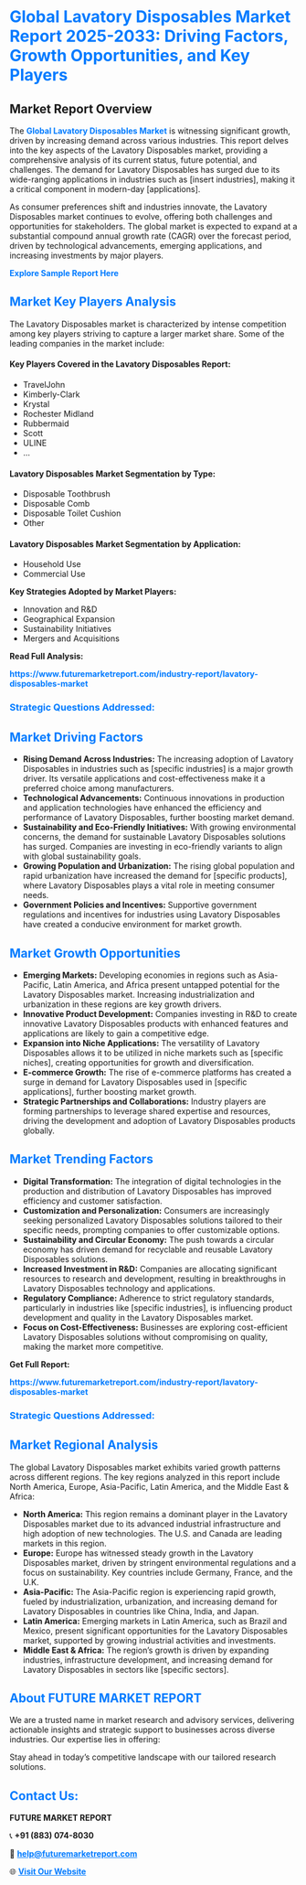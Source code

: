 <h1 style="color: #007BFF;">Global Lavatory Disposables Market Report 2025-2033: Driving Factors, Growth Opportunities, and Key Players</h1>

<section id="overview">
<h2>Market Report Overview</h2>
<p>The <a href="https://www.futuremarketreport.com/industry-report/lavatory-disposables-market" style="color: #007BFF; text-decoration: none;"><strong>Global Lavatory Disposables Market</strong></a> is witnessing significant growth, driven by increasing demand across various industries. This report delves into the key aspects of the Lavatory Disposables market, providing a comprehensive analysis of its current status, future potential, and challenges. The demand for Lavatory Disposables has surged due to its wide-ranging applications in industries such as [insert industries], making it a critical component in modern-day [applications].</p>
<p>As consumer preferences shift and industries innovate, the Lavatory Disposables market continues to evolve, offering both challenges and opportunities for stakeholders. The global market is expected to expand at a substantial compound annual growth rate (CAGR) over the forecast period, driven by technological advancements, emerging applications, and increasing investments by major players.</p>
</section>

<section id="overview">
<p><a href="https://www.futuremarketreport.com/request-sample/reportId=107342" style="color: #007BFF; text-decoration: none;"><strong>Explore Sample Report Here</strong></a></p>
</section>

<section id="key-players">
<h2 style="color: #007BFF;">Market Key Players Analysis</h2>
<p>The Lavatory Disposables market is characterized by intense competition among key players striving to capture a larger market share. Some of the leading companies in the market include:</p>
<h4>Key Players Covered in the Lavatory Disposables Report:</h4>
<ul><li>TravelJohn</li><li>Kimberly-Clark</li><li>Krystal</li><li>Rochester Midland</li><li>Rubbermaid</li><li>Scott</li><li>ULINE</li><li>...</li></ul>
<h4>Lavatory Disposables Market Segmentation by Type:</h4>
<ul><li>Disposable Toothbrush</li><li>Disposable Comb</li><li>Disposable Toilet Cushion</li><li>Other</li></ul>

<h4>Lavatory Disposables Market Segmentation by Application:</h4>
<ul><li>Household Use</li><li>Commercial Use</li></ul>
<p><strong>Key Strategies Adopted by Market Players:</strong></p>
<ul>
<li>Innovation and R&D</li>
<li>Geographical Expansion</li>
<li>Sustainability Initiatives</li>
<li>Mergers and Acquisitions</li>
</ul>
</section>

<section>
<p><strong>Read Full Analysis: </strong></p><a href="https://www.futuremarketreport.com/industry-report/lavatory-disposables-market" style="color: #007BFF; text-decoration: none;"><strong>https://www.futuremarketreport.com/industry-report/lavatory-disposables-market</strong></a>
<h3 style="color: #007BFF;">Strategic Questions Addressed:</h3>
</section>

<section id="driving-factors">
<h2 style="color: #007BFF;">Market Driving Factors</h2>
<ul>
<li><strong>Rising Demand Across Industries:</strong> The increasing adoption of Lavatory Disposables in industries such as [specific industries] is a major growth driver. Its versatile applications and cost-effectiveness make it a preferred choice among manufacturers.</li>
<li><strong>Technological Advancements:</strong> Continuous innovations in production and application technologies have enhanced the efficiency and performance of Lavatory Disposables, further boosting market demand.</li>
<li><strong>Sustainability and Eco-Friendly Initiatives:</strong> With growing environmental concerns, the demand for sustainable Lavatory Disposables solutions has surged. Companies are investing in eco-friendly variants to align with global sustainability goals.</li>
<li><strong>Growing Population and Urbanization:</strong> The rising global population and rapid urbanization have increased the demand for [specific products], where Lavatory Disposables plays a vital role in meeting consumer needs.</li>
<li><strong>Government Policies and Incentives:</strong> Supportive government regulations and incentives for industries using Lavatory Disposables have created a conducive environment for market growth.</li>
</ul>
</section>

<section id="growth-opportunities">
<h2 style="color: #007BFF;">Market Growth Opportunities</h2>
<ul>
<li><strong>Emerging Markets:</strong> Developing economies in regions such as Asia-Pacific, Latin America, and Africa present untapped potential for the Lavatory Disposables market. Increasing industrialization and urbanization in these regions are key growth drivers.</li>
<li><strong>Innovative Product Development:</strong> Companies investing in R&D to create innovative Lavatory Disposables products with enhanced features and applications are likely to gain a competitive edge.</li>
<li><strong>Expansion into Niche Applications:</strong> The versatility of Lavatory Disposables allows it to be utilized in niche markets such as [specific niches], creating opportunities for growth and diversification.</li>
<li><strong>E-commerce Growth:</strong> The rise of e-commerce platforms has created a surge in demand for Lavatory Disposables used in [specific applications], further boosting market growth.</li>
<li><strong>Strategic Partnerships and Collaborations:</strong> Industry players are forming partnerships to leverage shared expertise and resources, driving the development and adoption of Lavatory Disposables products globally.</li>
</ul>
</section>

<section id="trending-factors">
<h2 style="color: #007BFF;">Market Trending Factors</h2>
<ul>
<li><strong>Digital Transformation:</strong> The integration of digital technologies in the production and distribution of Lavatory Disposables has improved efficiency and customer satisfaction.</li>
<li><strong>Customization and Personalization:</strong> Consumers are increasingly seeking personalized Lavatory Disposables solutions tailored to their specific needs, prompting companies to offer customizable options.</li>
<li><strong>Sustainability and Circular Economy:</strong> The push towards a circular economy has driven demand for recyclable and reusable Lavatory Disposables solutions.</li>
<li><strong>Increased Investment in R&D:</strong> Companies are allocating significant resources to research and development, resulting in breakthroughs in Lavatory Disposables technology and applications.</li>
<li><strong>Regulatory Compliance:</strong> Adherence to strict regulatory standards, particularly in industries like [specific industries], is influencing product development and quality in the Lavatory Disposables market.</li>
<li><strong>Focus on Cost-Effectiveness:</strong> Businesses are exploring cost-efficient Lavatory Disposables solutions without compromising on quality, making the market more competitive.</li>
</ul>
</section>

<section>
<p><strong>Get Full Report: </strong></p><a href="https://www.futuremarketreport.com/industry-report/lavatory-disposables-market" style="color: #007BFF; text-decoration: none;"><strong>https://www.futuremarketreport.com/industry-report/lavatory-disposables-market</strong></a>
<h3 style="color: #007BFF;">Strategic Questions Addressed:</h3>
</section>


<section id="regional-analysis">
<h2 style="color: #007BFF;">Market Regional Analysis</h2>
<p>The global Lavatory Disposables market exhibits varied growth patterns across different regions. The key regions analyzed in this report include North America, Europe, Asia-Pacific, Latin America, and the Middle East & Africa:</p>
<ul>
<li><strong>North America:</strong> This region remains a dominant player in the Lavatory Disposables market due to its advanced industrial infrastructure and high adoption of new technologies. The U.S. and Canada are leading markets in this region.</li>
<li><strong>Europe:</strong> Europe has witnessed steady growth in the Lavatory Disposables market, driven by stringent environmental regulations and a focus on sustainability. Key countries include Germany, France, and the U.K.</li>
<li><strong>Asia-Pacific:</strong> The Asia-Pacific region is experiencing rapid growth, fueled by industrialization, urbanization, and increasing demand for Lavatory Disposables in countries like China, India, and Japan.</li>
<li><strong>Latin America:</strong> Emerging markets in Latin America, such as Brazil and Mexico, present significant opportunities for the Lavatory Disposables market, supported by growing industrial activities and investments.</li>
<li><strong>Middle East & Africa:</strong> The region’s growth is driven by expanding industries, infrastructure development, and increasing demand for Lavatory Disposables in sectors like [specific sectors].</li>
</ul>
</section>

<footer>
<h2 style="color: #007BFF;">About FUTURE MARKET REPORT</h2>
<p>We are a trusted name in market research and advisory services, delivering actionable insights and strategic support to businesses across diverse industries. Our expertise lies in offering:</p>

<p>Stay ahead in today’s competitive landscape with our tailored research solutions.</p>

<h2 style="color: #007BFF;">Contact Us:</h2>
<p><strong>FUTURE MARKET REPORT</strong></p>
<p>📞 <strong>+91 (883) 074-8030</strong></p>
<p>📧 <strong><a href="mailto:help@futuremarketreport.com" style="color: #007BFF;">help@futuremarketreport.com</a></strong></p>
<p>🌐 <strong><a href="https://www.futuremarketreport.com/" style="color: #007BFF;">Visit Our Website</a></strong></p>
</footer>